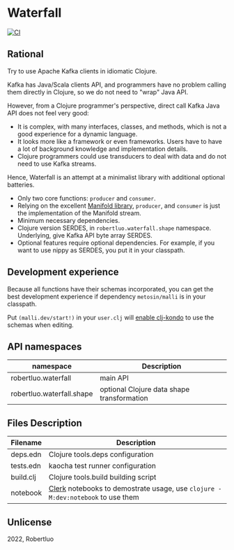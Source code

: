 # Waterfall

[![CI](https://github.com/robertluo/waterfall/actions/workflows/main.yml/badge.svg)](https://github.com/robertluo/waterfall/actions/workflows/main.yml)

## Rational

Try to use Apache Kafka clients in idiomatic Clojure.

Kafka has Java/Scala clients API, and programmers have no problem calling them directly in Clojure, so we do not need to "wrap" Java API.

However, from a Clojure programmer's perspective, direct call Kafka Java API does not feel very good:

 - It is complex, with many interfaces, classes, and methods, which is not a good experience for a dynamic language.
 - It looks more like a framework or even frameworks. Users have to have a lot of background knowledge and implementation details.
 - Clojure programmers could use transducers to deal with data and do not need to use Kafka streams. 

Hence, Waterfall is an attempt at a minimalist library with additional optional batteries.

 - Only two core functions: `producer` and `consumer`.
 - Relying on the excellent [Manifold library](https://github.com/clj-commons/manifold), `producer`, and `consumer` is just the implementation of the Manifold stream.
 - Minimum necessary dependencies. 
 - Clojure version SERDES, in `robertluo.waterfall.shape` namespace. Underlying, give Kafka API byte array SERDES. 
 - Optional features require optional dependencies. For example, if you want to use nippy as SERDES, you put it in your classpath.

## Development experience

Because all functions have their schemas incorporated, you can get the best development experience if dependency `metosin/malli` is in your classpath.

Put `(malli.dev/start!)` in your `user.clj` will [enable clj-kondo](https://github.com/metosin/malli/blob/master/docs/function-schemas.md#tldr) to use the schemas when editing.

## API namespaces

  | namespace | Description |
  | -- | -- |
  | robertluo.waterfall | main API |
  | robertluo.waterfall.shape | optional Clojure data shape transformation |

## Files Description

  | Filename | Description |
  | -- | -- |
  | deps.edn  | Clojure tools.deps configuration |
  | tests.edn | kaocha test runner configuration |
  | build.clj | Clojure tools.build building script |
  | notebook  | [Clerk](https://github.com/nextjournal/clerk) notebooks to demostrate usage, use `clojure -M:dev:notebook` to use them |

## Unlicense

2022, Robertluo